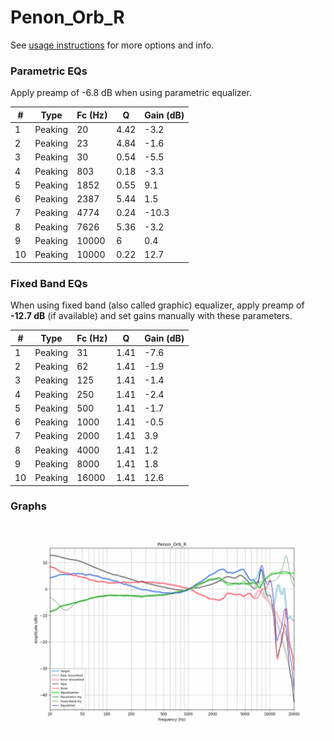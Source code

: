 # Penon_Orb_R
See [usage instructions](https://github.com/jaakkopasanen/AutoEq#usage) for more options and info.

### Parametric EQs
Apply preamp of -6.8 dB when using parametric equalizer.

|   # | Type    |   Fc (Hz) |    Q |   Gain (dB) |
|-----|---------|-----------|------|-------------|
|   1 | Peaking |        20 | 4.42 |        -3.2 |
|   2 | Peaking |        23 | 4.84 |        -1.6 |
|   3 | Peaking |        30 | 0.54 |        -5.5 |
|   4 | Peaking |       803 | 0.18 |        -3.3 |
|   5 | Peaking |      1852 | 0.55 |         9.1 |
|   6 | Peaking |      2387 | 5.44 |         1.5 |
|   7 | Peaking |      4774 | 0.24 |       -10.3 |
|   8 | Peaking |      7626 | 5.36 |        -3.2 |
|   9 | Peaking |     10000 | 6    |         0.4 |
|  10 | Peaking |     10000 | 0.22 |        12.7 |

### Fixed Band EQs
When using fixed band (also called graphic) equalizer, apply preamp of **-12.7 dB** (if available) and set gains manually with these parameters.

|   # | Type    |   Fc (Hz) |    Q |   Gain (dB) |
|-----|---------|-----------|------|-------------|
|   1 | Peaking |        31 | 1.41 |        -7.6 |
|   2 | Peaking |        62 | 1.41 |        -1.9 |
|   3 | Peaking |       125 | 1.41 |        -1.4 |
|   4 | Peaking |       250 | 1.41 |        -2.4 |
|   5 | Peaking |       500 | 1.41 |        -1.7 |
|   6 | Peaking |      1000 | 1.41 |        -0.5 |
|   7 | Peaking |      2000 | 1.41 |         3.9 |
|   8 | Peaking |      4000 | 1.41 |         1.2 |
|   9 | Peaking |      8000 | 1.41 |         1.8 |
|  10 | Peaking |     16000 | 1.41 |        12.6 |

### Graphs
![](./Penon_Orb_R.png)
